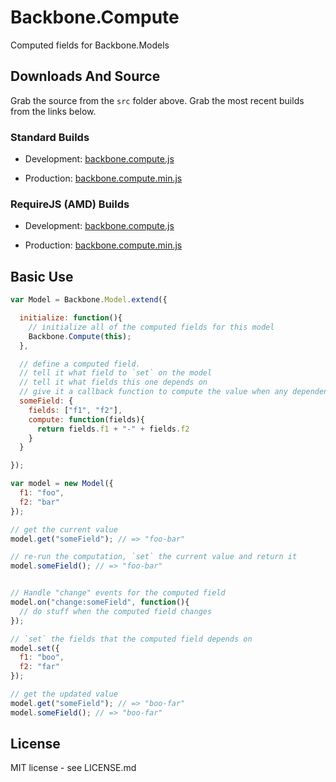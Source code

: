 # Backbone.Compute

Computed fields for Backbone.Models

## Downloads And Source

Grab the source from the `src` folder above. Grab the most recent builds
from the links below.

### Standard Builds

* Development: [backbone.compute.js](https://raw.github.com/derickbailey/backbone.compute/master/lib/backbone.compute.js)

* Production: [backbone.compute.min.js](https://raw.github.com/derickbailey/backbone.compute/master/lib/backbone.compute.min.js)

### RequireJS (AMD) Builds

* Development: [backbone.compute.js](https://raw.github.com/derickbailey/backbone.compute/master/lib/amd/backbone.compute.js)

* Production: [backbone.compute.min.js](https://raw.github.com/derickbailey/backbone.compute/master/lib/amd/backbone.compute.min.js)

## Basic Use

```js
var Model = Backbone.Model.extend({

  initialize: function(){
    // initialize all of the computed fields for this model
    Backbone.Compute(this);
  },

  // define a computed field.
  // tell it what field to `set` on the model
  // tell it what fields this one depends on
  // give it a callback function to compute the value when any dependent field changes
  someField: {
    fields: ["f1", "f2"], 
    compute: function(fields){
      return fields.f1 + "-" + fields.f2
    }
  }

});

var model = new Model({
  f1: "foo",
  f2: "bar"
});

// get the current value
model.get("someField"); // => "foo-bar"

// re-run the computation, `set` the current value and return it
model.someField(); // => "foo-bar"


// Handle "change" events for the computed field
model.on("change:someField", function(){
  // do stuff when the computed field changes
});

// `set` the fields that the computed field depends on
model.set({
  f1: "boo",
  f2: "far"
});

// get the updated value
model.get("someField"); // => "boo-far"
model.someField(); // => "boo-far"
```

## License

MIT license - see LICENSE.md

